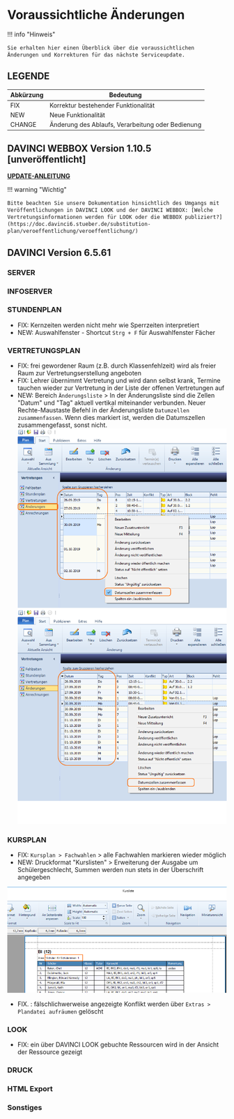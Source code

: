 # Voraussichtliche Änderungen

!!! info "Hinweis"

    Sie erhalten hier einen Überblick über die voraussichtlichen Änderungen und Korrekturen für das nächste Serviceupdate.

## LEGENDE

| Abkürzung | Bedeutung |
| --- | --- |
| FIX | Korrektur bestehender Funktionalität |
| NEW | Neue Funktionalität |
| CHANGE | Änderung des Ablaufs, Verarbeitung oder Bedienung |

## DAVINCI WEBBOX Version 1.10.5 \[unveröffentlicht\]

[**UPDATE-ANLEITUNG**](https://doc.davinci6.stueber.de/09.infoserver/update-internet-publication/infoserver-und-webbox-aktualisieren/)

!!! warning "Wichtig"

    Bitte beachten Sie unsere Dokumentation hinsichtlich des Umgangs mit Veröffentlichungen in DAVINCI LOOK und der DAVINCI WEBBOX: [Welche Vertretungsinformationen werden für LOOK oder die WEBBOX publiziert?](https://doc.davinci6.stueber.de/substitution-plan/veroeffentlichung/veroeffentlichung/)

## DAVINCI Version 6.5.61

### SERVER

### INFOSERVER

### STUNDENPLAN

* FIX: Kernzeiten werden nicht mehr wie Sperrzeiten interpretiert
* NEW: Auswahlfenster - Shortcut `Strg + F` für Auswahlfenster Fächer  
  
### VERTRETUNGSPLAN

* FIX: frei gewordener Raum (z.B. durch Klassenfehlzeit) wird als freier Raum zur Vertretungserstellung angeboten
* FIX: Lehrer übernimmt Vertretung und wird dann selbst krank, Termine tauchen wieder zur Vertretung in der Liste der offenen Vertretungen auf
* NEW: Bereich `Änderungsliste` > In der Änderungsliste sind die Zellen "Datum" und "Tag" aktuell vertikal miteinander verbunden. Neuer Rechte-Maustaste Befehl in der Änderungsliste `Datumzellen zusammenfassen`. Wenn dies markiert ist, werden die Datumszellen zusammengefasst, sonst nicht.
![Änderungsliste `Datumzellen zusammenfassen` aktiviert](../assets/images/liesmich/6.5.61.02.png)
![Änderungsliste `Datumzellen zusammenfassen` nicht aktiviert](../assets/images/liesmich/6.5.61.03.png)
  
### KURSPLAN

* FIX: `Kursplan > Fachwahlen` > alle Fachwahlen markieren wieder möglich
* NEW: Druckformat "Kurslisten" > Erweiterung der Ausgabe um Schülergeschlecht, Summen werden nun stets in der Überschrift angegeben
  
![Druckformat "Kurslisten"](../assets/images/liesmich/6.5.61.01.png)

* FIX. : fälschlichwerweise angezeigte Konflikt werden über `Extras > Plandatei aufräumen` gelöscht

### LOOK

* FIX: ein über DAVINCI LOOK gebuchte Ressourcen wird in der Ansicht der Ressource gezeigt
  
### DRUCK

### HTML Export

### Sonstiges
